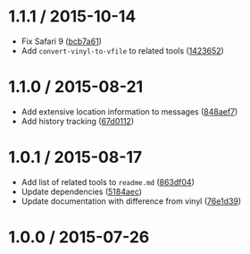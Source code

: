 <!--mdast setext-->

<!--lint disable no-multiple-toplevel-headings-->

1.1.1 / 2015-10-14
==================

*   Fix Safari 9 ([bcb7a61](https://github.com/wooorm/vfile/commit/bcb7a61))
*   Add `convert-vinyl-to-vfile` to related tools ([1423652](https://github.com/wooorm/vfile/commit/1423652))

1.1.0 / 2015-08-21
==================

*   Add extensive location information to messages ([848aef7](https://github.com/wooorm/vfile/commit/848aef7))
*   Add history tracking ([67d0112](https://github.com/wooorm/vfile/commit/67d0112))

1.0.1 / 2015-08-17
==================

*   Add list of related tools to `readme.md` ([863df04](https://github.com/wooorm/vfile/commit/863df04))
*   Update dependencies ([5184aec](https://github.com/wooorm/vfile/commit/5184aec))
*   Update documentation with difference from vinyl ([76e1d39](https://github.com/wooorm/vfile/commit/76e1d39))

1.0.0 / 2015-07-26
==================
